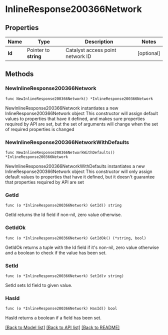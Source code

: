 # InlineResponse200366Network

## Properties

Name | Type | Description | Notes
------------ | ------------- | ------------- | -------------
**Id** | Pointer to **string** | Catalyst access point network ID | [optional] 

## Methods

### NewInlineResponse200366Network

`func NewInlineResponse200366Network() *InlineResponse200366Network`

NewInlineResponse200366Network instantiates a new InlineResponse200366Network object
This constructor will assign default values to properties that have it defined,
and makes sure properties required by API are set, but the set of arguments
will change when the set of required properties is changed

### NewInlineResponse200366NetworkWithDefaults

`func NewInlineResponse200366NetworkWithDefaults() *InlineResponse200366Network`

NewInlineResponse200366NetworkWithDefaults instantiates a new InlineResponse200366Network object
This constructor will only assign default values to properties that have it defined,
but it doesn't guarantee that properties required by API are set

### GetId

`func (o *InlineResponse200366Network) GetId() string`

GetId returns the Id field if non-nil, zero value otherwise.

### GetIdOk

`func (o *InlineResponse200366Network) GetIdOk() (*string, bool)`

GetIdOk returns a tuple with the Id field if it's non-nil, zero value otherwise
and a boolean to check if the value has been set.

### SetId

`func (o *InlineResponse200366Network) SetId(v string)`

SetId sets Id field to given value.

### HasId

`func (o *InlineResponse200366Network) HasId() bool`

HasId returns a boolean if a field has been set.


[[Back to Model list]](../README.md#documentation-for-models) [[Back to API list]](../README.md#documentation-for-api-endpoints) [[Back to README]](../README.md)


